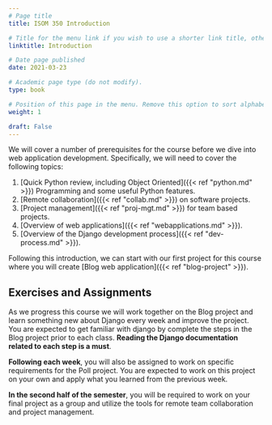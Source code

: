 ```yaml
---
# Page title
title: ISOM 350 Introduction

# Title for the menu link if you wish to use a shorter link title, otherwise remove this option.
linktitle: Introduction

# Date page published
date: 2021-03-23

# Academic page type (do not modify).
type: book

# Position of this page in the menu. Remove this option to sort alphabetically.
weight: 1

draft: False
---
```


We will cover a number of prerequisites for the course before we dive into web application development. Specifically, we will need to cover the following topics:

1. [Quick Python review, including Object Oriented]({{< ref "python.md" >}}) Programming and some useful Python features.
2. [Remote collaboration]({{< ref "collab.md" >}}) on software projects.
3. [Project management]({{< ref "proj-mgt.md" >}}) for team based projects.
4. [Overview of web applications]({{< ref "webapplications.md" >}}).
5. [Overview of the Django development process]({{< ref "dev-process.md" >}}).

Following this introduction, we can start with our first project for this course where you will create [Blog web application]({{< ref "blog-project" >}}).

## Exercises and Assignments

As we progress this course we will work together on the Blog project and learn something new about Django every week and improve the project. You are expected to get familiar with django by complete the steps in the Blog project prior to each class. **Reading the Django documentation related to each step is a must**.

**Following each week**, you will also be assigned to work on specific requirements for the Poll project. You are expected to work on this project on your own and apply what you learned from the previous week.

**In the second half of the semester**, you will be required to work on your final project as a group and utilize the tools for remote team collaboration and project management.